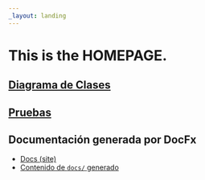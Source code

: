 ```yaml
---
_layout: landing
---
```


# This is the **HOMEPAGE**.

## [Diagrama de Clases](disenio.md)

## [Pruebas](Cobertura/SummaryGithub.md)

## Documentación generada por DocFx

- [Docs (site)](_site/index.html)
- [Contenido de `docs/` generado](docs/)